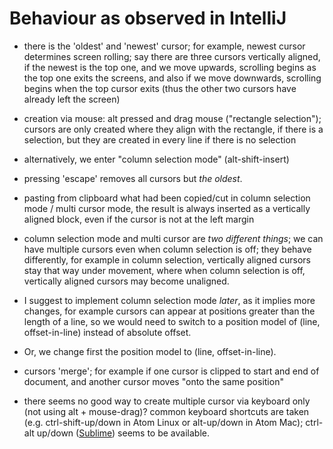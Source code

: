 # Behaviour as observed in IntelliJ

- there is the 'oldest' and 'newest' cursor; for example, newest cursor determines screen rolling;
  say there are three cursors vertically aligned, if the newest is the top one, and we move upwards,
  scrolling begins as the top one exits the screens, and also if we move downwards, scrolling begins
  when the top cursor exits (thus the other two cursors have already left the screen)
  
- creation via mouse: alt pressed and drag mouse ("rectangle selection"); cursors are only created
  where they align with the rectangle, if there is a selection, but they are created in every line
  if there is no selection
  
- alternatively, we enter "column selection mode" (alt-shift-insert)

- pressing 'escape' removes all cursors but _the oldest_.

- pasting from clipboard what had been copied/cut in column selection mode / multi cursor mode,
  the result is always inserted as a vertically aligned block, even if the cursor is not at the left
  margin
  
- column selection mode and multi cursor are _two different things_; we can have multiple cursors
  even when column selection is off; they behave differently, for example in column selection, vertically
  aligned cursors stay that way under movement, where when column selection is off, vertically aligned
  cursors may become unaligned.
  
- I suggest to implement column selection mode _later_, as it implies more changes, for example cursors
  can appear at positions greater than the length of a line, so we would need to switch to a position model
  of (line, offset-in-line) instead of absolute offset.

- Or, we change first the position model to (line, offset-in-line).

- cursors 'merge'; for example if one cursor is clipped to start and end of document, and another cursor
  moves "onto the same position"

- there seems no good way to create multiple cursor via keyboard only (not using alt + mouse-drag)?
  common keyboard shortcuts are taken (e.g. ctrl-shift-up/down in Atom Linux or alt-up/down in Atom Mac);
  ctrl-alt up/down ([Sublime](http://www.sublimetext.com/docs/2/multiple_selection_with_the_keyboard.html))
  seems to be available.
  